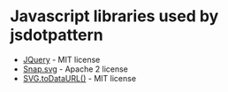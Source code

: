 
Javascript libraries used by jsdotpattern
=========================================

* [JQuery](http://jquery.com/download/) - MIT license
* [Snap.svg](http://snapsvg.io/) - Apache 2 license
* [SVG.toDataURL()](https://github.com/sampumon/SVG.toDataURL) - MIT license
